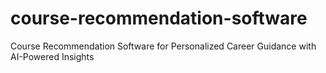 # course-recommendation-software
Course Recommendation Software  for Personalized Career Guidance with AI-Powered Insights
